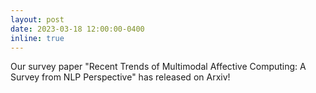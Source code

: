 ```yaml
---
layout: post
date: 2023-03-18 12:00:00-0400
inline: true
---
```


Our survey paper "Recent Trends of Multimodal Affective Computing: A Survey from NLP Perspective" has released on Arxiv!